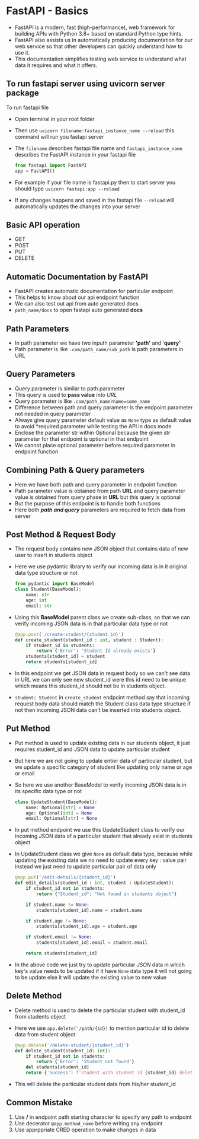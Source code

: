 # FastAPI - Basics

- FastAPI is a modern, fast (high-performance), web framework for building APIs with Python 3.8+ based on standard Python type hints.
- FastAPI also assists us in automatically producing documentation for our web service so that other developers can quickly understand how to use it.
- This documentation simplifies testing web service to understand what data it requires and what it offers.

## To run fastapi server using uvicorn server package

To run fastapi file

- Open terminal in your root folder
- Then use  `uvicorn filename:fastapi_instance_name --reload` this command will run you fastapi server
- The `filename` describes fastapi file name and `fastapi_instance_name` describes the FastAPI instance in your fastapi file

  ```python
  from fastapi import FastAPI
  app = FastAPI()
  ```
- For example if your file name is fastapi.py then to start server you should type `uvicorn fastapi:app --reload`
- If any changes happens and saved in the fastapi file `--reload` will automatically updates the changes into your server

## Basic API operation

- GET
- POST
- PUT
- DELETE

## Automatic Documentation by FastAPI

- FastAPI creates automatic documentation for particular endpoint
- This helps to know about our api endpoint function
- We can also test out api from auto generated docs
- `path_name/docs` to open fastapi auto generated **docs**

## Path Parameters

- In path parameter we have two inputh parameter **'path'** and '**query'**
- Path parameter is like `.com/path_name/sub_path` is path parameters in URL

## Query Parameters

- Query parameter is similar to path parameter
- This query is used to **pass value** into *URL*
- Query parameter is like `.com/path_name?name=some_name`
- Difference between path and query parameter is the endpoint parameter not needed in query parameter
- Always give query parameter default value as  `None`  type as default value to avoid *required parameter while testing the API in docs mode
- Enclose the parameter str within Optional because the given str parameter for that endpoint is optional in that endpoint
- We cannot place optional parameter before required parameter in endpoint function

## Combining Path & Query parameters

- Here we have both path and query parameter in endpoint function
- Path parameter value is obtained from path **URL** and query parameter value is obtained from query phase in **URL** but this query is optional
- But the purpose of this endpoint is to handle both functions
- Here both ***path and query*** parameters are required to fetch data from server

## Post Method & Request Body

- The request body contains new JSON object that contains data of new user to insert in students object
- Here we use pydantic library to verify our incoming data is in it original data type structure or not

  ```python
  from pydantic import BaseModel
  class Student(BaseModel):
      name: str
      age: int
      email: str
  ```
- Using this **BaseModel** parent class we create sub-class, so that we can verify incoming JSON data is in that particular data type or not

  ```python
  @app.post('/create-student/{student_id}')
  def create_student(student_id : int, student : Student):
      if student_id in students:
          return {'Error': 'Student Id already exists'}
      students[student_id] = student
      return students[student_id]
  ```
- In this endpoint we get JSON data in request body so we can't see data in URL we can only see new student_id were this id need to be unique which means this student_id should not be in students object.
- `student: Student` in `create_student` endpoint method say that incoming request body data should match the Student class data type structure if not then incoming JSON data can't be inserted into students object.

## Put Method

- Put method is used to update existing data in our students object, it just requires student_id and JSON data to update particular student
- But here we are not going to update entier data of particular student, but we update a specific category of student like updating only name or age or email
- So here we use another BaseModel to verify incoming JSON data is in its specific data type or not

  ```python
  class UpdateStudent(BaseModel):
      name: Optional[str] = None
      age: Optional[int] = None
      email: Optional[str] = None

  ```
- In put method endpoint we use this UpdateStudent class to verify our incoming JSON data of a particular student that already exist in students object
- In UpdateStudent class we give `None` as default data type, because while updating the existing data we no need to update every key : value pair instead we just need to update particular pair of data only

  ```python
  @app.put('/edit-details/{student_id}')
  def edit_details(student_id : int, student : UpdateStudent):
      if student_id not in students:
          return {"Student_id": "Not found in students object"}

      if student.name != None:
          students[student_id].name = student.name

      if student.age != None:
          students[student_id].age = student.age

      if student.email != None:
          students[student_id].email = student.email

      return students[student_id]
  ```
- In the above code we just try to update particular *JSON* data in which key's value needs to be updated if it have `None` data type it will not going to be update else it will update the existing value to new value

## Delete Method

- Delete method is used to delete the particular student with student_id from students object
- Here we use `app.delete('/path/{id})` to mention particular id to delete data from student object

  ```python
  @app.delete('/delete-student/{student_id}')
  def delete_student(student_id: int):
      if student_id not in students:
          return {'Error': 'Student not found'}
      del students[student_id]
      return {'Success': f'student with student id {student_id} deleted successfully'}
  ```
- This will delete the particular student data from his/her student_id

## Common Mistake

1. Use  **/**  in endpoint path starting character to specify any path to endpoint
2. Use decerator `@app.method_name` before writing any endpoint
3. Use apprppriate CRED operation to make changes in data
